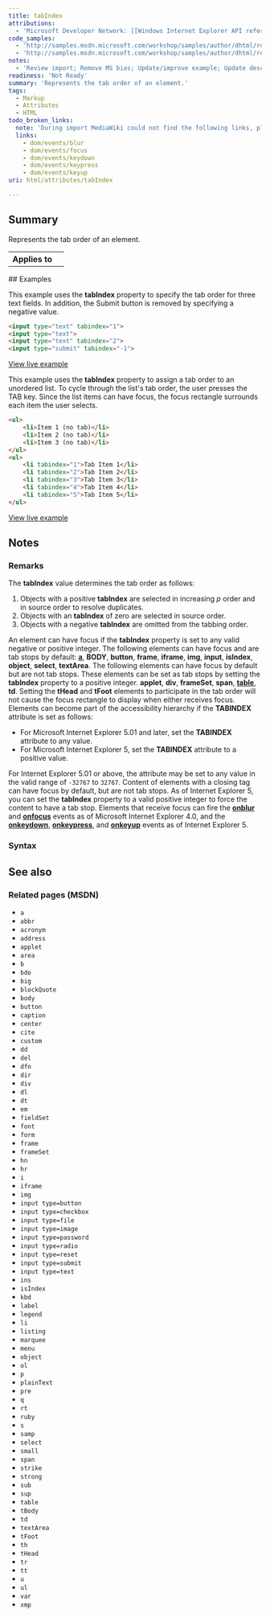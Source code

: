 ```yaml
---
title: tabIndex
attributions:
  - 'Microsoft Developer Network: [[Windows Internet Explorer API reference](http://msdn.microsoft.com/en-us/library/ie/hh828809%28v=vs.85%29.aspx) Article]'
code_samples:
  - 'http://samples.msdn.microsoft.com/workshop/samples/author/dhtml/refs/tabindex1.htm'
  - 'http://samples.msdn.microsoft.com/workshop/samples/author/dhtml/refs/tabindex2.htm'
notes:
  - 'Review import; Remove MS bias; Update/improve example; Update descriptions; Fix lists & compatibility info'
readiness: 'Not Ready'
summary: 'Represents the tab order of an element.'
tags:
  - Markup
  - Attributes
  - HTML
todo_broken_links:
  note: 'During import MediaWiki could not find the following links, please fix and adjust this list.'
  links:
    - dom/events/blur
    - dom/events/focus
    - dom/events/keydown
    - dom/events/keypress
    - dom/events/keyup
uri: html/attributes/tabIndex

---
```

## <span>Summary</span>

Represents the tab order of an element.

<table class="wikitable">
<tr>
<th>
Applies to

</th>
<td>
</td>
</tr>
</table>
## <span>Examples</span>

This example uses the **tabIndex** property to specify the tab order for three text fields. In addition, the Submit button is removed by specifying a negative value.

``` html
<input type="text" tabindex="1">
<input type="text">
<input type="text" tabindex="2">
<input type="submit" tabindex="-1">
```

[View live example](http://samples.msdn.microsoft.com/workshop/samples/author/dhtml/refs/tabindex1.htm)

This example uses the **tabIndex** property to assign a tab order to an unordered list. To cycle through the list's tab order, the user presses the TAB key. Since the list items can have focus, the focus rectangle surrounds each item the user selects.

``` html
<ul>
    <li>Item 1 (no tab)</li>
    <li>Item 2 (no tab)</li>
    <li>Item 3 (no tab)</li>
</ul>
<ul>
    <li tabindex="1">Tab Item 1</li>
    <li tabindex="2">Tab Item 2</li>
    <li tabindex="3">Tab Item 3</li>
    <li tabindex="4">Tab Item 4</li>
    <li tabindex="5">Tab Item 5</li>
</ul>
```

[View live example](http://samples.msdn.microsoft.com/workshop/samples/author/dhtml/refs/tabindex2.htm)

## <span>Notes</span>

### <span>Remarks</span>

The **tabIndex** value determines the tab order as follows:

1.  Objects with a positive **tabIndex** are selected in increasing *p* order and in source order to resolve duplicates.
2.  Objects with an **tabIndex** of zero are selected in source order.
3.  Objects with a negative **tabIndex** are omitted from the tabbing order.

An element can have focus if the **tabIndex** property is set to any valid negative or positive integer. The following elements can have focus and are tab stops by default: [**a**](/html/elements/a), **BODY**, **button**, **frame**, **iframe**, **img**, **input**, **isIndex**, **object**, **select**, **textArea**. The following elements can have focus by default but are not tab stops. These elements can be set as tab stops by setting the **tabIndex** property to a positive integer. **applet**, **div**, **frameSet**, **span**, [**table**](/html/elements/table), **td**. Setting the **tHead** and **tFoot** elements to participate in the tab order will not cause the focus rectangle to display when either receives focus. Elements can become part of the accessibility hierarchy if the **TABINDEX** attribute is set as follows:

-   For Microsoft Internet Explorer 5.01 and later, set the **TABINDEX** attribute to any value.
-   For Microsoft Internet Explorer 5, set the **TABINDEX** attribute to a positive value.

For Internet Explorer 5.01 or above, the attribute may be set to any value in the valid range of `-32767` to `32767`. Content of elements with a closing tag can have focus by default, but are not tab stops. As of Internet Explorer 5, you can set the **tabIndex** property to a valid positive integer to force the content to have a tab stop. Elements that receive focus can fire the [**onblur**](/w/index.php?title=dom/events/blur&action=edit&redlink=1) and [**onfocus**](/w/index.php?title=dom/events/focus&action=edit&redlink=1) events as of Microsoft Internet Explorer 4.0, and the [**onkeydown**](/w/index.php?title=dom/events/keydown&action=edit&redlink=1), [**onkeypress**](/w/index.php?title=dom/events/keypress&action=edit&redlink=1), and [**onkeyup**](/w/index.php?title=dom/events/keyup&action=edit&redlink=1) events as of Internet Explorer 5.

### <span>Syntax</span>

## <span>See also</span>

### <span>Related pages (MSDN)</span>

-   `a`
-   `abbr`
-   `acronym`
-   `address`
-   `applet`
-   `area`
-   `b`
-   `bdo`
-   `big`
-   `blockQuote`
-   `body`
-   `button`
-   `caption`
-   `center`
-   `cite`
-   `custom`
-   `dd`
-   `del`
-   `dfn`
-   `dir`
-   `div`
-   `dl`
-   `dt`
-   `em`
-   `fieldSet`
-   `font`
-   `form`
-   `frame`
-   `frameSet`
-   `hn`
-   `hr`
-   `i`
-   `iframe`
-   `img`
-   `input type=button`
-   `input type=checkbox`
-   `input type=file`
-   `input type=image`
-   `input type=password`
-   `input type=radio`
-   `input type=reset`
-   `input type=submit`
-   `input type=text`
-   `ins`
-   `isIndex`
-   `kbd`
-   `label`
-   `legend`
-   `li`
-   `listing`
-   `marquee`
-   `menu`
-   `object`
-   `ol`
-   `p`
-   `plainText`
-   `pre`
-   `q`
-   `rt`
-   `ruby`
-   `s`
-   `samp`
-   `select`
-   `small`
-   `span`
-   `strike`
-   `strong`
-   `sub`
-   `sup`
-   `table`
-   `tBody`
-   `td`
-   `textArea`
-   `tFoot`
-   `th`
-   `tHead`
-   `tr`
-   `tt`
-   `u`
-   `ul`
-   `var`
-   `xmp`
